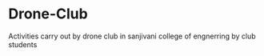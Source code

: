 # Drone-Club
Activities carry out  by drone club in sanjivani college of engnerring by club students 
